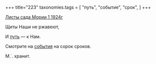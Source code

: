 +++
title="223"
taxonomies.tags = [
 "путь",
 "событие",
 "срок",
]
+++

[Листы сада Мории 1 1924г](/agni/1924)

Щиты Наши не ржавеют,   

И [путь](/tags/путь) — к Нам.   

Смотрите на [события](/tags/событие) на сорок сроков.   

М.˙. хранит.   

